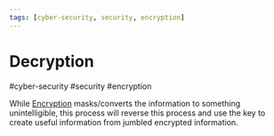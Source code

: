 ```yaml
---
tags: [cyber-security, security, encryption]
---
```

# Decryption
#cyber-security #security #encryption 

While [Encryption](Cyber%20Security/Cryptography/Encryption.md) masks/converts the information to something unintelligible, this process will reverse this process and use the key to create useful information from jumbled encrypted information. 